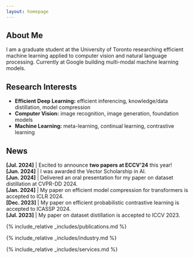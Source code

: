 ```yaml
---
layout: homepage
---
```


## About Me

I am a graduate student at the University of Toronto researching efficient machine learning applied to computer vision and natural language processing. Currently at Google building multi-modal machine learning models.

## Research Interests
- **Efficient Deep Learning:** efficient inferencing, knowledge/data distillation, model compression
- **Computer Vision:** image recognition, image generation, foundation models
- **Machine Learning:** meta-learning, continual learning, contrastive learning

## News
**[Jul. 2024]** | Excited to announce **two papers at ECCV'24** this year!  
**[Jun. 2024]** | I was awarded the Vector Scholarship in AI.  
**[Jun. 2024]** | Delivered an oral presentation for my paper on dataset distillation at CVPR-DD 2024.  
**[Jan. 2024]** | My paper on efficient model compression for transformers is accepted to ICLR 2024.  
**[Dec. 2023]** | My paper on efficient probabilistic contrastive learning is accepted to ICASSP 2024.  
**[Jul. 2023]** | My paper on dataset distillation is accepted to ICCV 2023.  

{% include_relative _includes/publications.md %}

{% include_relative _includes/industry.md %}

{% include_relative _includes/services.md %}
